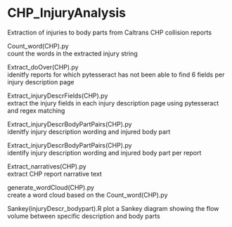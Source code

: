 # CHP_InjuryAnalysis
Extraction of injuries to body parts from Caltrans CHP collision reports

Count_word(CHP).py\
count the words in the extracted injury string

Extract_doOver(CHP).py\
idenitfy reports for which pytesseract has not been able to find 6 fields per injury description page

Extract_injuryDescrFields(CHP).py\
extract the injury fields in each injury description page using pytesseract and regex matching

Extract_injuryDescrBodyPartPairs(CHP).py\
idenitfy injury description wording and injured body part

Extract_injuryDescrBodyPartPairs(CHP).py\
identify injury description wording and injured body part per report

Extract_narratives(CHP).py\
extract CHP report narrative text

generate_wordCloud(CHP).py\
create a word cloud based on the Count_word(CHP).py

Sankey(injuryDescr_bodypart).R
plot a Sankey diagram showing the flow volume between specific description and body parts
